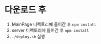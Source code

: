 다운로드 후
===========

1. MainPage 디렉토리에 들어간 후 `npm install`
2. server 디렉토리에 들어간 후 `npm install`
3. `./deploy.sh` 실행
<!--
4. MainPage의 package.json을 열고 `"proxy": "http://XXXXXXXXXXXXX"` 부분을 자신의 IP로 변경.
    * 자신이 공유기를 사용하고 있다면 외부에서 접속하는 공유기IP로 변경하고 포트포워딩 설정해줄 것.
5. MainPage의 SERVER_ADDR.js를 열고 `const SERVER_ADDR = 'XXXXXXXXX'`부분을 자신의 IP로 변경.
6. `./deploy.sh` 실행.
--!>
